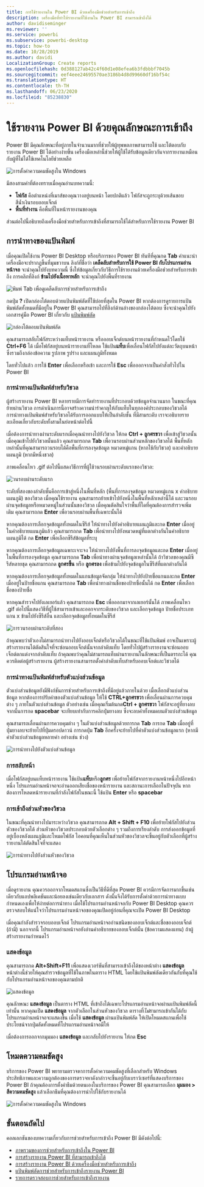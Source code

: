 ```yaml
---
title: การใช้รายงานใน Power BI ด้วยเครื่องมือช่วยสำหรับการเข้าถึง
description: เครื่องมือที่ทำให้รายงานที่ใช้งานใน Power BI สามารถเข้าถึงได้
author: davidiseminger
ms.reviewer: ''
ms.service: powerbi
ms.subservice: powerbi-desktop
ms.topic: how-to
ms.date: 10/28/2019
ms.author: davidi
LocalizationGroup: Create reports
ms.openlocfilehash: 0d388127ab42c4f60d1e08efea6b3fdbbbf7045b
ms.sourcegitcommit: eef4eee24695570ae3186b4d8d99660df16bf54c
ms.translationtype: HT
ms.contentlocale: th-TH
ms.lasthandoff: 06/23/2020
ms.locfileid: "85238830"
---
```

# <a name="consume-power-bi-reports-by-using-accessibility-features"></a>ใช้รายงาน Power BI ด้วยคุณลักษณะการเข้าถึง
Power BI มีคุณลักษณะที่อยู่ภายในจำนวนมากที่ช่วยให้ผู้ทุพพลภาพสามารถใช้ และโต้ตอบกับรายงาน Power BI ได้อย่างง่ายขึ้น เครื่องมือเหล่านี้ช่วยให้ผู้ใช้ได้รับข้อมูลเดียวกันจากรายงานเหมือนกับผู้ที่ไม่ได้ใช้เทคโนโลยีช่วยเหลือ

![การตั้งค่าความคมชัดสูงใน Windows](media/desktop-accessibility/accessibility-consuming-tools-01.png)

มีสองสามคำที่ต้องทราบเมื่อคุณอ่านบทความนี้:

* **โฟกัส** คือตำแหน่งที่เมาส์ของคุณวางอยู่บนหน้า โดยปกติแล้ว โฟกัสจะถูกระบุด้วยเส้นขอบสีน้ำเงินรอบออบเจ็กต์
* **พื้นที่ทำงาน** คือพื้นที่ในหน้ารายงานของคุณ

ส่วนต่อไปนี้อธิบายถึงเครื่องมือช่วยสำหรับการเข้าถึงที่สามารถใช้ได้สำหรับการใช้รายงาน Power BI

## <a name="keyboard-navigation"></a>การนำทางของแป้นพิมพ์

เมื่อคุณเปิดใช้งาน Power BI Desktop หรือบริการของ Power BI ทันทีที่คุณกด **Tab** คำแนะนำเครื่องมือจะปรากฏขึ้นที่มุมขวาบน ลิงก์ที่ชื่อว่า **เคล็ดลับสำหรับการใช้ Power BI กับโปรแกรมอ่านหน้าจอ** จะนำคุณไปยังบทความนี้ ซึ่งให้ข้อมูลเกี่ยวกับวิธีการใช้รายงานด้วยเครื่องมือช่วยสำหรับการเข้าถึง การคลิกที่ลิงก์ **ข้ามไปยังเนื้อหาหลัก** จะนำคุณไปยังพื้นที่รายงาน

![พิมพ์ Tab เพื่อดูเคล็ดลับการช่วยสำหรับการเข้าถึง](media/desktop-accessibility/accessibility-consuming-tools-02.png)

กดปุ่ม **?** เปิดกล่องโต้ตอบด้วยแป้นพิมพ์ลัดที่ใช้บ่อยที่สุดใน Power BI หากต้องการดูรายการแป้นพิมพ์ลัดทั้งหมดที่มีอยู่ใน Power BI คุณสามารถไปที่ลิงก์ด้านล่างของกล่องโต้ตอบ ซึ่งจะนำคุณไปยังเอกสารคู่มือ Power BI เกี่ยวกับ [แป้นพิมพ์ลัด](desktop-accessibility-keyboard-shortcuts.md)

![กล่องโต้ตอบแป้นพิมพ์ลัด](media/desktop-accessibility/accessibility-consuming-tools-03.png)

คุณสามารถสลับโฟกัสระหว่างแท็บหน้ารายงาน หรือออบเจ็กต์บนหน้ารายงานที่กำหนดไว้โดยใช้ **Ctrl+F6** ได้ เมื่อโฟกัสอยู่บนหน้ารายงานที่โหลด ใช้แป้น**แท็บ**เพื่อเลื่อนโฟกัสไปยังแต่ละวัตถุบนหน้า ซึ่งรวมถึงกล่องข้อความ รูปภาพ รูปร่าง และแผนภูมิทั้งหมด 

โดยทั่วไปแล้ว การใช้ **Enter** เพื่อเลือกหรือเข้า และการใช้ **Esc** เพื่อออกจากเป็นคำสั่งทั่วไปใน Power BI

### <a name="keyboard-navigation-for-visuals"></a>การนำทางแป้นพิมพ์สำหรับวิชวล

ผู้สร้างรายงาน Power BI หลายรายมีการจัดทำรายงานที่ประกอบด้วยข้อมูลจำนวนมาก ในขณะที่คุณย้ายผ่านวิชวล การดำเนินการนี้อาจสร้างความน่ารำคาญให้กับแท็บในทุกองค์ประกอบของวิชวลได้ การนำทางแป้นพิมพ์สำหรับวิชวลได้รับการออกแบบให้เป็นลำดับชั้น ที่มีสามระดับ เราจะอธิบายรายละเอียดเกี่ยวกับระดับทั้งสามในย่อหน้าต่อไปนี้

เมื่อต้องการนำทางผ่านระดับแรกเมื่อคุณนำทางไปยังวิชวล ให้กด **Ctrl + ลูกศรขวา** เพื่อเข้าสู่วิชวลนั้น เมื่อคุณเข้าไปยังวิชวลนั้นแล้ว คุณสามารถกด **Tab** เพื่อวนรอบผ่านส่วนหลักของวิชวลได้ พื้นที่หลักเหล่านั้นที่คุณสามารถวนรอบได้คือพื้นที่การลงจุดข้อมูล หมวดหมู่แกน (หากใช้กับวิชวล) และคำอธิบายแผนภูมิ (หากมีหนึ่งชวล)

ภาพเคลื่อนไหว .gif ต่อไปนี้แสดงวิธีการที่ผู้ใช้วนรอบผ่านระดับแรกของวิชวล:

![วนรอบผ่านระดับแรก](media/desktop-accessibility/accessibility-consuming-tools-04.gif)

ระดับที่สองของลำดับชั้นคือการเข้าสู่หนึ่งในพื้นที่หลัก (พื้นที่การลงจุดข้อมูล หมวดหมู่แกน x คำอธิบายแผนภูมิ) ของวิชวล เมื่อคุณใช้รายงาน คุณสามารถย้ายเข้าไปยังหนึ่งในพื้นที่หลักเหล่านี้ได้ และวนรอบผ่านจุดข้อมูลหรือหมวดหมู่ในส่วนนั้นของวิชวล เมื่อคุณตัดสินใจว่าพื้นที่ใดที่คุณต้องการสำรวจเพิ่มเติม คุณสามารถกด **Enter** เพื่อวนรอบผ่านพื้นที่เฉพาะนั้นได้

หากคุณต้องการเลือกจุดข้อมูลทั้งหมดในซีรีส์ ให้นำทางไปยังคำอธิบายแผนภูมิและกด **Enter** เมื่ออยู่ในคำอธิบายแผนภูมิแล้ว คุณสามารถกด **Tab** เพื่อนำทางไปยังหมวดหมู่ที่แตกต่างกันในคำอธิบายแผนภูมิได้ กด **Enter** เพื่อเลือกซีรีส์ข้อมูลที่ระบุ

หากคุณต้องการเลือกจุดข้อมูลเฉพาะเจาะจง ให้นำทางไปยังพื้นที่การลงจุดข้อมูลและกด **Enter** เมื่ออยู่ในพื้นที่การลงจุดข้อมูล คุณสามารถกด **Tab** เพื่อนำทางผ่านจุดข้อมูลเหล่านั้นได้ ถ้าวิชวลของคุณมีซีรีส์หลายชุด คุณสามารถกด **ลูกศรขึ้น** หรือ **ลูกศรลง** เพื่อข้ามไปยังจุดข้อมูลในซีรีส์ที่แตกต่างกันได้

หากคุณต้องการเลือกจุดข้อมูลทั้งหมดในแกนข้อมูลจัดกลุ่ม ให้นำทางไปยังป้ายชื่อแกนและกด **Enter** เมื่ออยู่ในป้ายชื่อแกน คุณสามารถกด **Tab** เพื่อนำทางผ่านชื่อของป้ายชื่อนั้นได้ กด **Enter** เพื่อเลือกชื่อของป้ายชื่อ

หากคุณสำรวจไปยังเลเยอร์แล้ว คุณสามารถกด **Esc** เพื่อออกมาจากเลเยอร์นั้นได้ ภาพเคลื่อนไหว .gif ต่อไปนี้แสดงวิธีที่ผู้ใช้สามารถเข้าและออกจากระดับของวิชวล และเลือกจุดข้อมูล ป้ายชื่อประเภทแกน x ข้ามไปยังซีรีส์อื่น และเลือกจุดข้อมูลทั้งหมดในซีรีส์

![การวนรอบผ่านระดับที่สอง](media/desktop-accessibility/accessibility-consuming-tools-05.gif)

ถ้าคุณพบว่าตัวเองไม่สามารถนำทางไปยังออบเจ็กต์หรือวิชวลได้ในขณะที่ใช้แป้นพิมพ์ อาจเป็นเพราะผู้สร้างรายงานได้ตัดสินใจที่จะซ่อนออบเจ็กต์นั้นจากลำดับแท็บ โดยทั่วไปผู้สร้างรายงานจะซ่อนออบเจ็กต์ตกแต่งจากลำดับแท็บ ถ้าคุณพบว่าคุณไม่สามารถแท็บผ่านรายงานในลักษณะที่เป็นตรรกะได้ คุณควรติดต่อผู้สร้างรายงาน ผู้สร้างรายงานสามารถตั้งค่าลำดับแท็บสำหรับออบเจ็กต์และวิชวลได้

### <a name="keyboard-navigation-for-slicers"></a>การนำทางแป้นพิมพ์สำหรับตัวแบ่งส่วนข้อมูล

ตัวแบ่งส่วนข้อมูลยังมีฟังก์ชันการช่วยสำหรับการเข้าถึงที่มีอยู่แล้วภายในด้วย เมื่อเลือกตัวแบ่งส่วนข้อมูล หากต้องการปรับค่าของตัวแบ่งส่วนข้อมูล ให้ใช้ **CTRL+ลูกศรขวา** เพื่อเลื่อนผ่านการควบคุมต่าง ๆ ภายในตัวแบ่งส่วนข้อมูล ตัวอย่างเช่น เมื่อคุณเริ่มต้นกด**Ctrl + ลูกศรขวา** โฟกัสจะอยู่ที่ยางลบ จากนั้นการกด **spacebar** จะเทียบเท่ากับการคลิกปุ่มยางลบ ซึ่งจะลบค่าทั้งหมดบนตัวแบ่งส่วนข้อมูล

คุณสามารถเลื่อนผ่านการควบคุมต่าง ๆ ในตัวแบ่งส่วนข้อมูลด้วยการกด **Tab** การกด **Tab** เมื่ออยู่ที่ปุ่มยางลบจะย้ายไปที่ปุ่มดรอปดาวน์ การกดปุ่ม **Tab** อีกครั้งจะย้ายไปที่ค่าตัวแบ่งส่วนข้อมูลแรก (หากมีค่าตัวแบ่งส่วนข้อมูลหลายค่า อย่างเช่น ช่วง)

![การนำทางไปยังตัวแบ่งส่วนข้อมูล](media/desktop-accessibility/accessibility-consuming-tools-06.png)

### <a name="switching-pages"></a>การสลับหน้า

เมื่อโฟกัสอยู่บนแท็บหน้ารายงาน ใช้แป้น**แท็บ**หรือ**ลูกศร** เพื่อย้ายโฟกัสจากรายงานหน้าหนึ่งไปอีกหน้าหนึ่ง โปรแกรมอ่านหน้าจอจะอ่านออกเสียงชื่อของหน้ารายงาน และสถานะการเลือกในปัจจุบัน หากต้องการโหลดหน้ารายงานที่กำลังโฟกัสในขณะนี้ ใช้แป้น **Enter** หรือ **spacebar**

### <a name="accessing-the-visual-header"></a>การเข้าถึงส่วนหัวของวิชวล
ในขณะที่คุณนำทางไปมาระหว่างวิชวล คุณสามารถกด **Alt + Shift + F10** เพื่อย้ายโฟกัสไปยังส่วนหัวของวิชวลได้ ส่วนหัวของวิชวลประกอบด้วยตัวเลือกต่าง ๆ รวมถึงการเรียงลำดับ การส่งออกข้อมูลที่อยู่เบื้องหลังแผนภูมิและโหมดโฟกัส ไอคอนที่คุณเห็นในส่วนหัวของวิชวลจะขึ้นอยู่กับตัวเลือกที่ผู้สร้างรายงานได้ตัดสินใจที่จะแสดง

![การนำทางไปยังส่วนหัวของวิชวล](media/desktop-accessibility/accessibility-consuming-tools-07.png)

## <a name="screen-reader"></a>โปรแกรมอ่านหน้าจอ

เมื่อดูรายงาน คุณควรออกจากโหมดสแกนซึ่งเป็นวิธีที่ดีที่สุด Power BI ควรมีการจัดการมากขึ้นเช่นเดียวกับแอปพลิเคชันและน้อยลงเช่นเดียวกับเอกสาร ดังนั้นจึงได้รับการตั้งค่าด้วยการนำทางแบบกำหนดเองเพื่อให้ง่ายต่อการนำทาง เมื่อใช้โปรแกรมอ่านหน้าจอกับ Power BI Desktop คุณควรตรวจสอบให้แน่ใจว่าโปรแกรมอ่านหน้าจอของคุณเปิดอยู่ก่อนที่คุณจะเปิด Power BI Desktop

เมื่อคุณกำลังสำรวจรอบออบเจ็กต์ โปรแกรมอ่านหน้าจออ่านชนิดของออบเจ็กต์และชื่อของออบเจ็กต์ (ถ้ามี) นอกจากนี้ โปรแกรมอ่านหน้าจอยังอ่านคำอธิบายของออบเจ็กต์นั้น (ข้อความแสดงแทน) ถ้าผู้สร้างรายงานกำหนดไว้

### <a name="show-data"></a>แสดงข้อมูล
คุณสามารถกด **Alt+Shift+F11** เพื่อแสดงเวอร์ชันที่สามารถเข้าถึงได้ของหน้าต่าง **แสดงข้อมูล** หน้าต่างนี้ช่วยให้คุณสำรวจข้อมูลที่ใช้ในภาพในตาราง HTML โดยใช้แป้นพิมพ์ลัดเดียวกันกับที่คุณใช้กับโปรแกรมอ่านหน้าจอของคุณตามปกติ

![แสดงข้อมูล](media/desktop-accessibility/accessibility-04.png)

คุณลักษณะ **แสดงข้อมูล** เป็นตาราง HTML ที่เข้าถึงได้เฉพาะโปรแกรมอ่านหน้าจอผ่านแป้นพิมพ์ลัดนี้เท่านั้น หากคุณเปิด **แสดงข้อมูล** จากตัวเลือกในส่วนหัวของวิชวล ตารางที่*ไม่*สามารถเข้ากันได้กับโปรแกรมอ่านหน้าจอจะแสดงขึ้น  เมื่อใช้ **แสดงข้อมูล** ผ่านแป้นพิมพ์ลัด ให้เปิดโหมดสแกนเพื่อใช้ประโยชน์จากปุ่มลัดทั้งหมดที่โปรแกรมอ่านหน้าจอมีให้

เมื่อต้องการออกจากมุมมอง **แสดงข้อมูล** และกลับไปยังรายงาน ให้กด **Esc**

## <a name="high-contrast-modes"></a>โหมดความคมชัดสูง

บริการของ Power BI พยายามตรวจหาการตั้งค่าความคมชัดสูงที่เลือกสำหรับ Windows ประสิทธิภาพและความถูกต้องของการตรวจหาดังกล่าวจะขึ้นอยู่กับเบราว์เซอร์ที่แสดงบริการของ Power BI ถ้าคุณต้องการตั้งค่าธีมด้วยตนเองในบริการของ Power BI คุณสามารถเลือก **มุมมอง > สีความคมชัดสูง** แล้วเลือกธีมที่คุณต้องการนำไปใช้กับรายงานได้

![การตั้งค่าความคมชัดสูงใน Windows](media/desktop-accessibility/accessibility-consuming-tools-01.png)


## <a name="next-steps"></a>ขั้นตอนถัดไป

คอลเลกชันของบทความเกี่ยวกับการช่วยสำหรับการเข้าถึง Power BI มีดังต่อไปนี้:

* [ภาพรวมของการช่วยสำหรับการเข้าถึงใน Power BI](desktop-accessibility-overview.md) 
* [การสร้างรายงาน Power BI ที่สามารถเข้าถึงได้](desktop-accessibility-creating-reports.md) 
* [การสร้างรายงาน Power BI ด้วยเครื่องมือช่วยสำหรับการเข้าถึง](desktop-accessibility-creating-tools.md)
* [แป้นพิมพ์ลัดการช่วยสำหรับการเข้าถึงรายงาน Power BI](desktop-accessibility-keyboard-shortcuts.md)
* [รายการตรวจสอบการช่วยสำหรับการเข้าถึงรายงาน](desktop-accessibility-creating-reports.md#report-accessibility-checklist)


